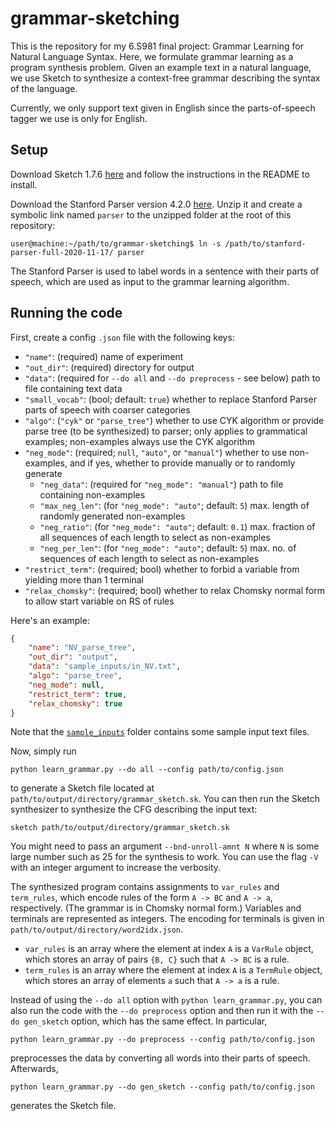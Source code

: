 # grammar-sketching

This is the repository for my 6.S981 final project: Grammar Learning for Natural Language Syntax.
Here, we formulate grammar learning as a program synthesis problem. Given an example text in a
natural language, we use Sketch to synthesize a context-free grammar
describing the syntax of the language.

Currently, we only support text given in English since the parts-of-speech tagger we use is only for English.

## Setup

Download Sketch 1.7.6 [here](https://people.csail.mit.edu/asolar/) and follow the instructions in the README to install.

Download the Stanford Parser version 4.2.0 [here](https://nlp.stanford.edu/software/lex-parser.shtml#Download).
Unzip it and create a symbolic link named `parser` to the unzipped folder at the root of this repository:
```
user@machine:~/path/to/grammar-sketching$ ln -s /path/to/stanford-parser-full-2020-11-17/ parser
```
The Stanford Parser is used to label words in a sentence with their parts of speech, which are used as input
to the grammar learning algorithm.

## Running the code

First, create a config `.json` file with the following keys:
* `"name"`: (required) name of experiment
* `"out_dir"`: (required) directory for output
* `"data"`: (required for `--do all` and `--do preprocess` - see below) path to file containing text data
* `"small_vocab"`: (bool; default: `true`) whether to replace Stanford Parser parts of speech with coarser categories
* `"algo"`: (`"cyk"` or `"parse_tree"`) whether to use CYK algorithm or provide parse tree (to be synthesized) to parser;
only applies to grammatical examples; non-examples always use the CYK algorithm
* `"neg_mode"`: (required; `null`, `"auto"`, or `"manual"`) whether to use non-examples, and if yes, whether to provide
          manually or to randomly generate
  * `"neg_data"`: (required for `"neg_mode": "manual"`) path to file containing non-examples
  * `"max_neg_len"`: (for `"neg_mode": "auto"`; default: `5`) max. length of randomly generated non-examples
  * `"neg_ratio"`: (for `"neg_mode": "auto"`; default: `0.1`) max. fraction of all sequences of each length
              to select as non-examples
  * `"neg_per_len"`: (for `"neg_mode": "auto"`; default: `5`) max. no. of sequences of each length to select
              as non-examples
* `"restrict_term"`: (required; bool) whether to forbid a variable from yielding more than 1 terminal
* `"relax_chomsky"`: (required; bool) whether to relax Chomsky normal form to allow start variable on RS of rules

Here's an example:
```json
{
    "name": "NV_parse_tree",
    "out_dir": "output",
    "data": "sample_inputs/in_NV.txt",
    "algo": "parse_tree",
    "neg_mode": null,
    "restrict_term": true,
    "relax_chomsky": true
}
```

Note that the [`sample_inputs`](sample_inputs/) folder contains some sample input text files.

Now, simply run
```
python learn_grammar.py --do all --config path/to/config.json
```
to generate a Sketch file located at `path/to/output/directory/grammar_sketch.sk`. You can then
run the Sketch synthesizer to synthesize the CFG describing the input text:
```
sketch path/to/output/directory/grammar_sketch.sk
```
You might need to pass an argument `--bnd-unroll-amnt N` where `N` is some large number such as 25 for the synthesis to work.
You can use the flag `-V` with an integer argument to increase the verbosity.

The synthesized program contains assignments to `var_rules` and `term_rules`, which encode rules
of the form `A -> BC` and `A -> a`, respectively. (The grammar is in Chomsky normal form.)
Variables and terminals are represented as integers. The encoding for terminals is given in
`path/to/output/directory/word2idx.json`.
* `var_rules` is an array where the element at index `A` is a `VarRule` object, which stores
an array of pairs `{B, C}` such that `A -> BC` is a rule.
* `term_rules` is an array where the element at index `A` is a `TermRule` object, which stores
an array of elements `a` such that `A -> a` is a rule.

Instead of using the `--do all` option with `python learn_grammar.py`, you can also run the code with the `--do preprocess`
option and then run it with the `--do gen_sketch` option, which has the same effect. In particular,
```
python learn_grammar.py --do preprocess --config path/to/config.json
```
preprocesses the data by converting all words into their parts of speech. Afterwards,
```
python learn_grammar.py --do gen_sketch --config path/to/config.json
```
generates the Sketch file.
